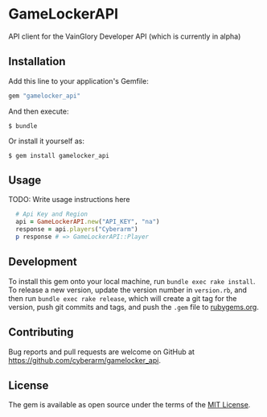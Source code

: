 # GameLockerAPI

API client for the VainGlory Developer API (which is currently in alpha)

## Installation

Add this line to your application's Gemfile:

```ruby
gem "gamelocker_api"
```

And then execute:

    $ bundle

Or install it yourself as:

    $ gem install gamelocker_api

## Usage

TODO: Write usage instructions here
```ruby
  # Api Key and Region
  api = GameLockerAPI.new("API_KEY", "na")
  response = api.players("Cyberarm")
  p response # => GameLockerAPI::Player
```

## Development
To install this gem onto your local machine, run `bundle exec rake install`. To release a new version, update the version number in `version.rb`, and then run `bundle exec rake release`, which will create a git tag for the version, push git commits and tags, and push the `.gem` file to [rubygems.org](https://rubygems.org).

## Contributing

Bug reports and pull requests are welcome on GitHub at https://github.com/cyberarm/gamelocker_api.


## License

The gem is available as open source under the terms of the [MIT License](http://opensource.org/licenses/MIT).
